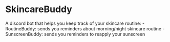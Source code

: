 # SkincareBuddy

A discord bot that helps you keep track of your skincare routine:
    - RoutineBuddy: sends you reminders about morning/night skincare routine
    - SunscreenBuddy: sends you reminders to reapply your sunscreen